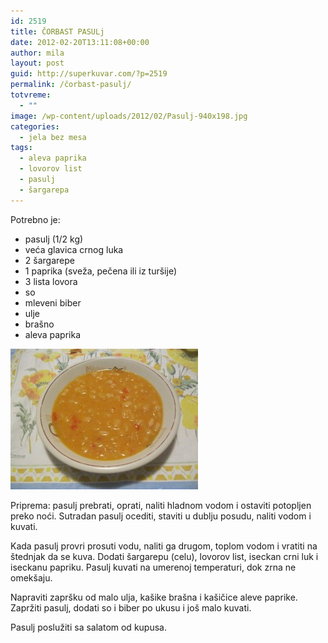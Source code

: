 ```yaml
---
id: 2519
title: ČORBAST PASULj
date: 2012-02-20T13:11:08+00:00
author: mila
layout: post
guid: http://superkuvar.com/?p=2519
permalink: /čorbast-pasulj/
totvreme:
  - ""
image: /wp-content/uploads/2012/02/Pasulj-940x198.jpg
categories:
  - jela bez mesa
tags:
  - aleva paprika
  - lovorov list
  - pasulj
  - šargarepa
---
```

Potrebno je:

  * pasulj (1/2 kg)
  * veća glavica crnog luka
  * 2 šargarepe
  * 1 paprika (sveža, pečena ili iz turšije)
  * 3 lista lovora
  * so
  * mleveni biber
  * ulje
  * brašno
  * aleva paprika

<img class="alignnone size-medium wp-image-2520" title="Pasulj" src="/wp-content/uploads/2012/02/Pasulj-300x225.jpg" alt="" width="300" height="225" /> 

Priprema: pasulj prebrati, oprati, naliti hladnom vodom i ostaviti potopljen preko noći. Sutradan pasulj ocediti, staviti u dublju posudu, naliti vodom i kuvati.

Kada pasulj provri prosuti vodu, naliti ga drugom, toplom vodom i vratiti na štednjak da se kuva. Dodati šargarepu (celu), lovorov list, iseckan crni luk i iseckanu papriku. Pasulj kuvati na umerenoj temperaturi, dok zrna ne omekšaju.

Napraviti zapršku od malo ulja, kašike brašna i kašičice aleve paprike. Zapržiti pasulj, dodati so i biber po ukusu i još malo kuvati.

Pasulj poslužiti sa salatom od kupusa.